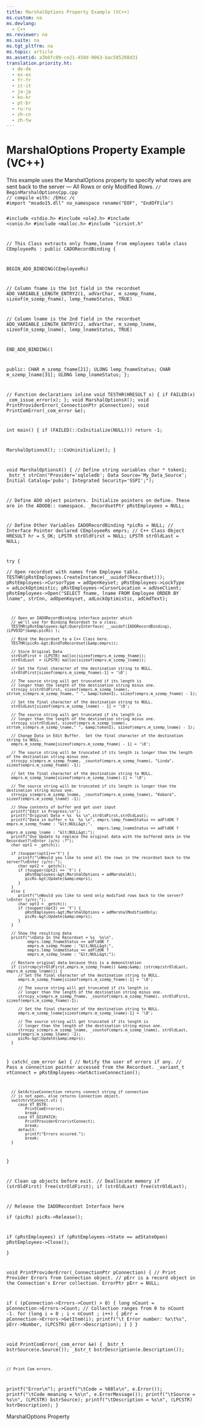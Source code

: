 ```yaml
---
title: MarshalOptions Property Example (VC++)
ms.custom: na
ms.devlang: 
  - C++
ms.reviewer: na
ms.suite: na
ms.tgt_pltfrm: na
ms.topic: article
ms.assetid: a3b6fc09-ce21-450d-9063-bac505208d31
translation.priority.ht: 
  - de-de
  - es-es
  - fr-fr
  - it-it
  - ja-jp
  - ko-kr
  - pt-br
  - ru-ru
  - zh-cn
  - zh-tw
---
```

# MarshalOptions Property Example (VC++)
<?xml version="1.0" encoding="utf-8"?>
<developerReferenceWithoutSyntaxDocument xmlns="http://ddue.schemas.microsoft.com/authoring/2003/5" xmlns:xlink="http://www.w3.org/1999/xlink" xmlns:xsi="http://www.w3.org/2001/XMLSchema-instance" xsi:schemaLocation="http://ddue.schemas.microsoft.com/authoring/2003/5 http://dduestorage.blob.core.windows.net/ddueschema/developer.xsd">
  <introduction>
    <para>This example uses the <legacyLink xlink:href="390c8abf-133e-40da-8b99-8f748a983e4f">MarshalOptions</legacyLink> property to specify what rows are sent back to the server — All Rows or only Modified Rows.</para>
    <code>// BeginMarshalOptionsCpp.cpp
// compile with: /EHsc /c
#import "msado15.dll" no_namespace rename("EOF", "EndOfFile")

#include &lt;stdio.h&gt;
#include &lt;ole2.h&gt;
#include &lt;conio.h&gt;
#include &lt;malloc.h&gt;
#include "icrsint.h"

// This Class extracts only fname,lname from employees table
class CEmployeeRs : public CADORecordBinding {

   BEGIN_ADO_BINDING(CEmployeeRs)

   // Column fname is the 1st field in the recordset
   ADO_VARIABLE_LENGTH_ENTRY2(1, adVarChar, m_szemp_fname, sizeof(m_szemp_fname), lemp_fnameStatus, TRUE)
   
   // Column lname is the 2nd field in the recordset
   ADO_VARIABLE_LENGTH_ENTRY2(2, adVarChar, m_szemp_lname, sizeof(m_szemp_lname), lemp_lnameStatus, TRUE)

   END_ADO_BINDING()

public:
   CHAR m_szemp_fname[21];
   ULONG lemp_fnameStatus;
   CHAR m_szemp_lname[31];
   ULONG lemp_lnameStatus;
};

// Function declarations
inline void TESTHR(HRESULT x) { if FAILED(x) _com_issue_error(x); };
void MarshalOptionsX();
void PrintProviderError(_ConnectionPtr pConnection);
void PrintComError(_com_error &amp;e);

int main() {
   if (FAILED(::CoInitialize(NULL)))
      return -1;

   MarshalOptionsX();
   ::CoUninitialize();
}

void MarshalOptionsX() {
   // Define string variables
   char * token1;
   _bstr_t strCnn("Provider='sqloledb'; Data Source='My_Data_Source'; Initial Catalog='pubs'; Integrated Security='SSPI';");

   // Define ADO object pointers.  Initialize pointers on define.  These are in the ADODB::  namespace.
   _RecordsetPtr pRstEmployees = NULL;

   // Define Other Variables
   IADORecordBinding *picRs = NULL;   // Interface Pointer declared
   CEmployeeRs emprs;   // C++ Class Object
   HRESULT hr = S_OK;
   LPSTR strOldFirst = NULL;
   LPSTR strOldLast = NULL;

   try {            
      // Open recordset with names from Employee table.
      TESTHR(pRstEmployees.CreateInstance(__uuidof(Recordset)));
      pRstEmployees-&gt;CursorType = adOpenKeyset;
      pRstEmployees-&gt;LockType = adLockOptimistic;
      pRstEmployees-&gt;CursorLocation = adUseClient;
      pRstEmployees-&gt;Open("SELECT fname, lname FROM Employee ORDER BY lname", strCnn, 
                           adOpenKeyset, adLockOptimistic, adCmdText);

      // Open an IADORecordBinding interface pointer which 
      // we'll use for Binding Recordset to a class.
      TESTHR(pRstEmployees-&gt;QueryInterface( __uuidof(IADORecordBinding), (LPVOID*)&amp;picRs) );

      // Bind the Recordset to a C++ Class here.
      TESTHR(picRs-&gt;BindToRecordset(&amp;emprs));

      // Store Original Data
      strOldFirst = (LPSTR) malloc(sizeof(emprs.m_szemp_fname));
      strOldLast  = (LPSTR) malloc(sizeof(emprs.m_szemp_lname));

      // Set the final character of the destination string to NULL.
      strOldFirst[sizeof(emprs.m_szemp_fname)-1] = '\0';

      // The source string will get truncated if its length is 
      // longer than the length of the destination string minus one.
      strncpy_s(strOldFirst, sizeof(emprs.m_szemp_lname), strtok_s(emprs.m_szemp_fname, " ", &amp;token1), sizeof(emprs.m_szemp_fname) - 1);

      // Set the final character of the destination string to NULL.
      strOldLast[sizeof(emprs.m_szemp_lname) - 1] = '\0';

      // The source string will get truncated if its length is 
      // longer than the length of the destination string minus one.
      strncpy_s(strOldLast, sizeof(emprs.m_szemp_lname), strtok_s(emprs.m_szemp_lname," ", &amp;token1), sizeof(emprs.m_szemp_lname) - 1);
      
      // Change Data in Edit Buffer.  Set the final character of the destination string to NULL.
      emprs.m_szemp_fname[sizeof(emprs.m_szemp_fname) - 1] = '\0';

      // The source string will be truncated if its length is longer than the length of the destination string minus one.
      strncpy_s(emprs.m_szemp_fname, _countof(emprs.m_szemp_fname), "Linda", sizeof(emprs.m_szemp_fname) -1);

      // Set the final character of the destination string to NULL.
      emprs.m_szemp_lname[sizeof(emprs.m_szemp_lname)-1] = '\0';

      // The source string will be truncated if its length is longer than the destination string minus one.
      strncpy_s(emprs.m_szemp_lname, _countof(emprs.m_szemp_lname), "Kobara", sizeof(emprs.m_szemp_lname) -1);

      // Show contents of buffer and get user input
      printf("Edit in Progress:\n");
      printf("Original Data = %s  %s \n",strOldFirst,strOldLast);
      printf("Data in buffer = %s  %s \n", emprs.lemp_fnameStatus == adFldOK ? emprs.m_szemp_fname : "&lt;NULL&gt;",
                                           emprs.lemp_lnameStatus == adFldOK ? emprs.m_szemp_lname : "&lt;NULL&gt;");
      printf("Use Update to replace the original data with the buffered data in the Recordset?\nEnter (y/n) :?");
      char opt1 = _getch();

      if (toupper(opt1)=='Y') {
         printf("\nWould you like to send all the rows in the recordset back to the server?\nEnter (y/n):");
         char opt2 = _getch();
         if (toupper(opt2) == 'Y') {
            pRstEmployees-&gt;MarshalOptions = adMarshalAll;
            picRs-&gt;Update(&amp;emprs);
         }
      }
      else {
         printf("\nWould you like to send only modified rows back to the server?\nEnter (y/n):");
         char opt3 = _getch();
         if (toupper(opt3) == 'Y') {
            pRstEmployees-&gt;MarshalOptions = adMarshalModifiedOnly;
            picRs-&gt;Update(&amp;emprs);
         }
      }

      // Show the resulting data
      printf("\nData In the Recordset = %s  %s\n",
             emprs.lemp_fnameStatus == adFldOK ? 
             emprs.m_szemp_fname : "&lt;NULL&gt;",
             emprs.lemp_lnameStatus == adFldOK ? 
             emprs.m_szemp_lname : "&lt;NULL&gt;");

      // Restore original data because this is a demonstration  
      if ((strcmp(strOldFirst,emprs.m_szemp_fname)) &amp;&amp; (strcmp(strOldLast, emprs.m_szemp_lname))) {
         // Set the final character of the destination string to NULL.
         emprs.m_szemp_fname[sizeof(emprs.m_szemp_fname)-1] = '\0';

         // The source string will get truncated if its length is 
         // longer than the length of the destination string minus one.
         strncpy_s(emprs.m_szemp_fname, _countof(emprs.m_szemp_fname), strOldFirst, sizeof(emprs.m_szemp_fname)-1);

         // Set the final character of the destination string to NULL.
         emprs.m_szemp_lname[sizeof(emprs.m_szemp_lname)-1] = '\0';

         // The source string will get truncated if its length is 
         // longer than the length of the destination string minus one.
         strncpy_s(emprs.m_szemp_lname, _countof(emprs.m_szemp_lname), strOldLast, sizeof(emprs.m_szemp_lname) -1); 
         picRs-&gt;Update(&amp;emprs);
      }
   }
   catch(_com_error &amp;e) {
      // Notify the user of errors if any.
      // Pass a connection pointer accessed from the Recordset.
      _variant_t vtConnect = pRstEmployees-&gt;GetActiveConnection();

      // GetActiveConnection returns connect string if connection
      // is not open, else returns Connection object.
      switch(vtConnect.vt) {
         case VT_BSTR:
            PrintComError(e);
            break;
         case VT_DISPATCH:
            PrintProviderError(vtConnect);
            break;
         default:
            printf("Errors occured.");
            break;
      }
   }

   // Clean up objects before exit.
   // Deallocate memory
   if (strOldFirst)
      free(strOldFirst);
   if (strOldLast)
      free(strOldLast);

   // Release the IADORecordset Interface here   
   if (picRs)
      picRs-&gt;Release();
      
   if (pRstEmployees)
      if (pRstEmployees-&gt;State == adStateOpen)
         pRstEmployees-&gt;Close();   
}

void PrintProviderError(_ConnectionPtr pConnection) {
   // Print Provider Errors from Connection object.
   // pErr is a record object in the Connection's Error collection.
   ErrorPtr pErr = NULL;

   if ( (pConnection-&gt;Errors-&gt;Count) &gt; 0) {
      long nCount = pConnection-&gt;Errors-&gt;Count;
      // Collection ranges from 0 to nCount -1.
      for (long i = 0 ; i &lt; nCount ; i++) {
         pErr = pConnection-&gt;Errors-&gt;GetItem(i);
         printf("\t Error number: %x\t%s", pErr-&gt;Number, (LPCSTR) pErr-&gt;Description);
      }
   }
}

void PrintComError(_com_error &amp;e) {
   _bstr_t bstrSource(e.Source());
   _bstr_t bstrDescription(e.Description());

    // Print Com errors.
   printf("Error\n");
   printf("\tCode = %08lx\n", e.Error());
   printf("\tCode meaning = %s\n", e.ErrorMessage());
   printf("\tSource = %s\n", (LPCSTR) bstrSource);
   printf("\tDescription = %s\n", (LPCSTR) bstrDescription);
}</code>
  </introduction>
  <relatedTopics>
<link xlink:href="390c8abf-133e-40da-8b99-8f748a983e4f">MarshalOptions Property</link>
</relatedTopics>
</developerReferenceWithoutSyntaxDocument>